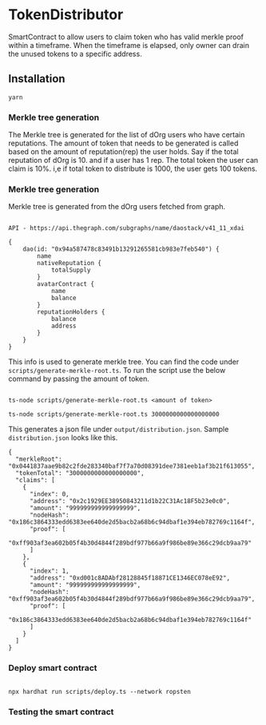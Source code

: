# TokenDistributor

SmartContract to allow users to claim token who has valid merkle proof within a timeframe. When the timeframe is elapsed, only owner can drain the unused tokens to a specific address.



## Installation


```
yarn
```



### Merkle tree generation

The Merkle tree is generated for the list of dOrg users who have certain reputations. The amount of token that needs to be generated is called based on the amount of reputation(rep) the user holds. Say if the total reputation of dOrg is 10. and if a user has 1 rep. The total token the user can claim is 10%. i,e if total token to distribute is 1000, the user gets 100 tokens.



### Merkle tree generation

Merkle tree is generated from the dOrg users fetched from graph.

```

API - https://api.thegraph.com/subgraphs/name/daostack/v41_11_xdai

{
    dao(id: "0x94a587478c83491b13291265581cb983e7feb540") {
        name
        nativeReputation {
            totalSupply
        }
        avatarContract {
            name
            balance
        }
        reputationHolders {
            balance
            address
        }
    }
}

```

This info is used to generate merkle tree. You can find the code under `scripts/generate-merkle-root.ts`.
To run the script use the below command by passing the amount of token.

```

ts-node scripts/generate-merkle-root.ts <amount of token>

ts-node scripts/generate-merkle-root.ts 3000000000000000000

```

This generates a json file under `output/distribution.json`. Sample `distribution.json` looks like this.

```
{
  "merkleRoot": "0x0441837aae9b82c2fde283340baf7f7a70d08391dee7381eeb1af3b21f613055",
  "tokenTotal": "3000000000000000000",
  "claims": [
    {
      "index": 0,
      "address": "0x2c1929EE38950843211d1b22C31Ac18F5b23e0c0",
      "amount": "999999999999999999",
      "nodeHash": "0x186c3864333edd6383ee640de2d5bacb2a68b6c94dbaf1e394eb782769c1164f",
      "proof": [
        "0xff903af3ea602b05f4b30d4844f289bdf977b66a9f986be89e366c29dcb9aa79"
      ]
    },
    {
      "index": 1,
      "address": "0xd001c8ADAbf28128845f18871CE1346EC078eE92",
      "amount": "999999999999999999",
      "nodeHash": "0xff903af3ea602b05f4b30d4844f289bdf977b66a9f986be89e366c29dcb9aa79",
      "proof": [
        "0x186c3864333edd6383ee640de2d5bacb2a68b6c94dbaf1e394eb782769c1164f"
      ]
    }
  ]
}
```

### Deploy smart contract

```

npx hardhat run scripts/deploy.ts --network ropsten

```

### Testing the smart contract

